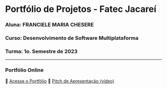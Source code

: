 # Portfólio de Projetos - Fatec Jacareí

### Aluna: FRANCIELE MARIA CHESERE

### Curso: Desenvolvimento de Software Multiplataforma

### Turma: 1o. Semestre de 2023

---

### Portfólio Online

🔗 [Acesse o Portfólio](https://fatec-jacarei-dsm-portfolio.github.io/ra2581392313042/)
🎤 [Pitch de Apresentação (vídeo)](https://youtu.be/ChqlvypCuUM)
